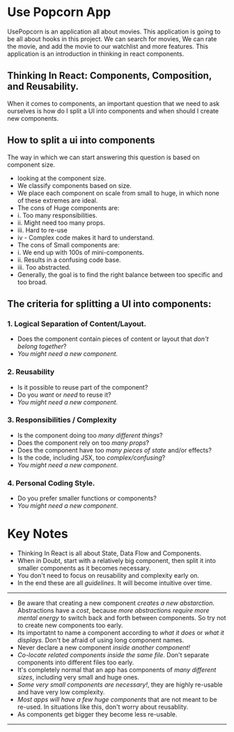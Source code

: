 # Use Popcorn App

UsePopcorn is an application all about movies. This application is going to be all about hooks in this project. We can search for movies, We can rate the movie, and add the movie to our watchlist and more features. This application is an introduction in thinking in react components.

## Thinking In React: Components, Composition, and Reusability.

When it comes to components, an important question that we need to ask ourselves is how do I split a UI into components and when should I create new components.

## How to split a ui into components

The way in which we can start answering this question is based on component size.

- looking at the component size.
- We classify components based on size.
- We place each component on scale from small to huge, in which none of these extremes are ideal.
- The cons of Huge components are:
- i. Too many responsibilities.
- ii. Might need too many props.
- iii. Hard to re-use
- iv - Complex code makes it hard to understand.
- The cons of Small components are:
- i. We end up with 100s of mini-components.
- ii. Results in a confusing code base.
- iii. Too abstracted.
- Generally, the goal is to find the right balance between too specific and too broad.

## The criteria for splitting a UI into components:

### 1. Logical Separation of Content/Layout.

- Does the component contain pieces of content or layout that _don't belong together_?
- _You might need a new component._

### 2. Reusability

- Is it possible to reuse part of the component?
- Do you _want_ or _need_ to reuse it?
- _You might need a new component._

### 3. Responsibilities / Complexity

- Is the component doing too _many different things_?
- Does the component rely on too _many props_?
- Does the component have too _many pieces of state_ and/or effects?
- Is the code, including JSX, too _complex/confusing_?
- _You might need a new component_.

### 4. Personal Coding Style.

- Do you prefer smaller functions or components?
- _You might need a new component_.

# Key Notes

- Thinking In React is all about State, Data Flow and Components.
- When in Doubt, start with a relatively big component, then split it into smaller components as it becomes necessary.
- You don't need to focus on reusability and complexity early on.
- In the end these are all _guidelines_. It will become intuitive over time.

---

- Be aware that creating a new component _creates a new abstarction_. Abstractions have a _cost_, because _more abstractions require more mental energy_ to switch back and forth between components. So try not to create new components too early.
- Its importatnt to name a component according to _what it does_ or _what it displays_. Don't be afraid of using long component names.
- Never declare a new component _inside another component!_
- _Co-locate related components inside the same file_. Don't separate components into different files too early.
- It's completely normal that an app has components of _many different sizes_, including very small and huge ones.
- _Some very small components are necessary!_, they are highly re-usable and have very low complexity.
- _Most apps will have a few huge components_ that are not meant to be re-used. In situations like this, don't worry about reusablity.
- As components get bigger they become less re-usable.

---
